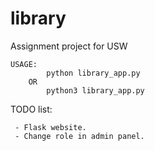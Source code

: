 # library
Assignment project for USW

```
USAGE: 
        python library_app.py
    OR
        python3 library_app.py
```

TODO list:

     - Flask website.
     - Change role in admin panel.